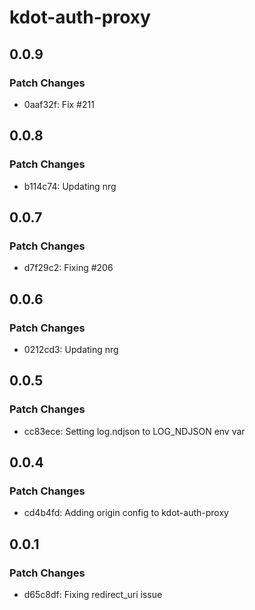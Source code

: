 # kdot-auth-proxy

## 0.0.9

### Patch Changes

- 0aaf32f: Fix #211

## 0.0.8

### Patch Changes

- b114c74: Updating nrg

## 0.0.7

### Patch Changes

- d7f29c2: Fixing #206

## 0.0.6

### Patch Changes

- 0212cd3: Updating nrg

## 0.0.5

### Patch Changes

- cc83ece: Setting log.ndjson to LOG_NDJSON env var

## 0.0.4

### Patch Changes

- cd4b4fd: Adding origin config to kdot-auth-proxy

## 0.0.1

### Patch Changes

- d65c8df: Fixing redirect_uri issue
